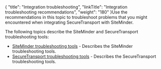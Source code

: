 {
    "title": "Integration troubleshooting",
    "linkTitle": "Integration troubleshooting recommendations",
    "weight": "180"
}Use the recommendations in this topic to troubleshoot problems that you might encountered when integrating <span class="mc-variable axway_variables.Component_Short_Name variable">SecureTransport</span> with SiteMinder.

The following topics describe the SiteMinder and <span class="mc-variable axway_variables.Component_Short_Name variable">SecureTransport</span> troubleshooting tools:

-   <a href="c_st_siteminder_troubleshooting_tools" class="MCXref xref">SiteMinder troubleshooting tools</a> - Describes the SiteMinder troubleshooting tools.
-   <a href="c_st_st_troubleshooting_tools" class="MCXref xref">SecureTransport troubleshooting tools</a> - Describes the <span class="mc-variable axway_variables.Component_Short_Name variable">SecureTransport</span> troubleshooting tools.
